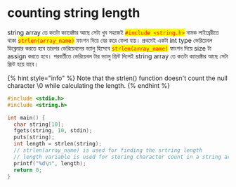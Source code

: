 # counting string length

string array তে কতটা ক্যারেক্টার আছে সেটা খুব সহজেই <mark style="color:red;">`#include <string.h>`</mark> নামক লাইব্রেরীতে থাকা <mark style="color:red;">`strlen(array_name)`</mark> ফাংশন দিয়ে বের করে ফেলা যায়। প্রথমেই একটা int type ভেরিয়েবল ডিক্লেয়ার করতে হবে তারপর ভেরিয়েবলের ভ্যালু হিসেবে <mark style="color:red;">`strlen(array_name)`</mark> ফাংশন দিয়ে size টা assign করতে হবে। পরবর্তীতে ভেরিয়েবল টার ভ্যালু প্রিন্ট দিলেই string array তে কতটা ক্যারেক্টার আছে সেটা প্রিন্ট হয়ে যাবে।

{% hint style="info" %}
Note that the strlen() function doesn't count the null character \0 while calculating the length.
{% endhint %}

```c
#include <stdio.h>
#include <string.h>

int main() {
  char string[10];
  fgets(string, 10, stdin);
  puts(string);
  int length = strlen(string);
  // strlen(array_name) is used for finding the srtring length
  // length variable is used for storing character count in a string array 
  printf("%d\n", length);
  return 0;
}

```
